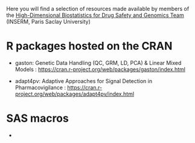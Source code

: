 
Here you will find a selection of resources made available by members of the [High-Dimensional Biostatistics for Drug Safety and Genomics Team](https://cesp.inserm.fr/en/equipe/high-dimensional-biostatistics) (INSERM, Paris Saclay University)

# R packages hosted on the CRAN

- gaston: Genetic Data Handling (QC, GRM, LD, PCA) & Linear Mixed Models : <https://cran.r-project.org/web/packages/gaston/index.html>

- adapt4pv: Adaptive Approaches for Signal Detection in Pharmacovigilance : <https://cran.r-project.org/web/packages/adapt4pv/index.html>

# SAS macros
- 
